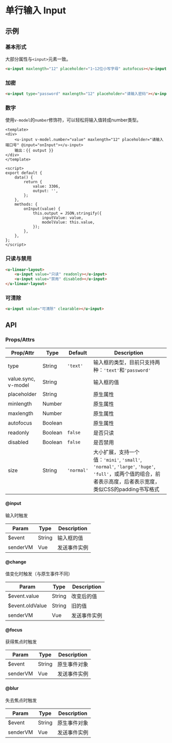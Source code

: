 # 单行输入 Input

## 示例
### 基本形式

大部分属性与`<input>`元素一致。

``` html
<u-input maxlength="12" placeholder="1~12位小写字母" autofocus></u-input>
```

### 加密

``` html
<u-input type="password" maxlength="12" placeholder="请输入密码"></u-input>
```

### 数字

使用`v-model`的`number`修饰符，可以轻松将输入值转成number类型。

``` vue
<template>
<div>
    <u-input v-model.number="value" maxlength="12" placeholder="请输入端口号" @input="onInput"></u-input>
    输出：{{ output }}
</div>
</template>

<script>
export default {
    data() {
        return {
            value: 3306,
            output: '',
        };
    },
    methods: {
        onInput(value) {
            this.output = JSON.stringify({
                inputValue: value,
                modelValue: this.value,
            });
        },
    },
};
</script>
```

### 只读与禁用

``` html
<u-linear-layout>
    <u-input value="只读" readonly></u-input>
    <u-input value="禁用" disabled></u-input>
</u-linear-layout>
```

### 可清除

``` html
<u-input value="可清除" clearable></u-input>
```

## API
### Props/Attrs

| Prop/Attr | Type | Default | Description |
| --------- | ---- | ------- | ----------- |
| type | String | `'text'` | 输入框的类型，目前只支持两种：`'text'`和`'password'` |
| value.sync, v-model | String | | 输入框的值 |
| placeholder | String | | 原生属性 |
| minlength | Number | | 原生属性 |
| maxlength | Number | | 原生属性 |
| autofocus | Boolean | | 原生属性 |
| readonly | Boolean | `false` | 是否只读 |
| disabled | Boolean | `false` | 是否禁用 |
| size | String | `'normal'` | 大小扩展，支持一个值：`'mini'`, `'small'`, `'normal'`, `'large'`, `'huge'`, `'full'`，或两个值的组合，前者表示高度，后者表示宽度，类似CSS的padding书写格式 |

#### @input

输入时触发

| Param | Type | Description |
| ----- | ---- | ----------- |
| $event | String | 输入框的值 |
| senderVM | Vue | 发送事件实例 |

#### @change

值变化时触发（与原生事件不同）

| Param | Type | Description |
| ----- | ---- | ----------- |
| $event.value | String | 改变后的值 |
| $event.oldValue | String | 旧的值 |
| senderVM | Vue | 发送事件实例 |

#### @focus

获得焦点时触发

| Param | Type | Description |
| ----- | ---- | ----------- |
| $event | String | 原生事件对象 |
| senderVM | Vue | 发送事件实例 |

#### @blur

失去焦点时触发

| Param | Type | Description |
| ----- | ---- | ----------- |
| $event | String | 原生事件对象 |
| senderVM | Vue | 发送事件实例 |
